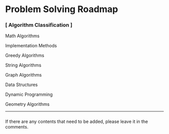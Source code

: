 # Problem Solving Roadmap

### [ Algorithm Classification ]

Math Algorithms

Implementation Methods

Greedy Algorithms

String Algorithms

Graph Algorithms

Data Structures

Dynamic Programming

Geometry Algorithms

---

### 


If there are any contents that need to be added, please leave it in the comments. 
